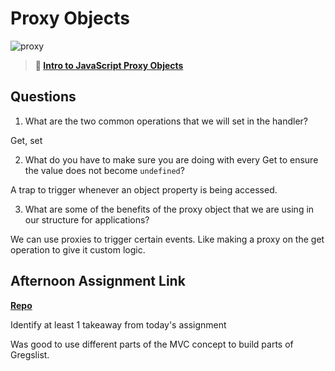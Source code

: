 # Proxy Objects

![proxy](https://bcw.blob.core.windows.net/public/img/journals/5120113092091727)

> **📖 [Intro to JavaScript Proxy Objects](https://codeworksacademy.com/fs-student-guide/resources/wk3/03-Proxies)**

## Questions

1. What are the two common operations that we will set in the handler?

Get, set

2. What do you have to make sure you are doing with every Get to ensure the value does not become `undefined`?

A trap to trigger whenever an object property is being accessed.

3. What are some of the benefits of the proxy object that we are using in our structure for applications?

We can use proxies to trigger certain events. Like making a proxy on the get operation to give it custom logic.

## Afternoon Assignment Link

**[Repo](https://github.com/Miles-Collins/summer22-gregslistMVC)**

Identify at least 1 takeaway from today's assignment

Was good to use different parts of the MVC concept to build parts of Gregslist.